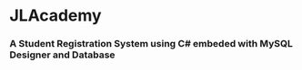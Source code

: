 # JLAcademy

<h3>A Student Registration System using C# embeded with MySQL Designer and Database</h3>
